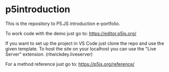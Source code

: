 # p5introduction
This is the repository to P5.JS introduction e-portfolio.

To work code with the demo just go to:
https://editor.p5js.org/

If you want to set up the project in VS Code just clone the repo and use the given template. To host the site on your localhost you can use the "Live Server" extension. (ritwickdey.liveserver)

For a method reference just go to:
https://p5js.org/reference/
